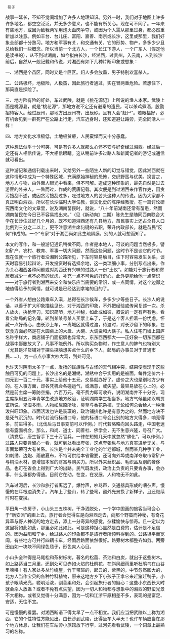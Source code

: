      引子 

   战事一延长，不知不觉间增加了许多人地理知识。另外一时，我们对于地图上许多许多地名，都空空泛泛，并无多少意义，也不能有所关心。现在可不同了。一年来有些地方，或因为敌我两军用炮火血肉争夺，或因为个人需从那里过身，都必然重新加以注意。例如丰台、台儿庄、富阳、嘉善、南京或长沙，这里或那里，我们好象全部都十分熟习。地方和军事有关，和交通有关，它的形势、物产，多多少少且总给我们一些概念。所以当前一个北方人，一个长江下游人，一个广东人（假定他是读书的），从不到过湖南，如今拟由长沙，经湘西，过贵州，入云南，人到长沙前后，自然从一般记载和传说，对湘西有如下几种片断印象或想象：

   一、湘西是个苗区，同时又是个匪区。妇人多会放蛊，男子特别欢喜杀人。 

   二、公路极坏，地极险，人极蛮，因此旅行者通过，实在冒两重危险。若想住下，那简直是探险了。 

   三、地方险有险的好处，车过武陵，就是《桃花源记》上所说的渔人本家。武陵上面是桃源县，就是“桃花源”，那地方说不定还有避秦的遗民，可以杀鸡煮酒，殷勤招待客人。经过辰州，那地方出辰州符，出辰砂。且有人会“赶尸”。若眼福好，必有机会见到一群死尸在公路上行走，汽车近身时，还知道避让路旁，完全同活人一样！

   四、地方文化水准极低，土地极贫瘠，人民蛮悍而又十分愚蠢。 

   这种想法似乎十分可笑，可是有许多人就那么心怀不安与好奇经过湘西。经过后一定还有人相信传说，不大相信眼睛。这从稍前许多过路人和新闻记者的游记或通信就可看出。

   这种游记和通信刊载出来时，又给另外一些陌生人新的幻觉与错觉，因此湘西就在这种情形中成为一个特殊区域，充满原始神秘的恐怖，交织野蛮与优美。换言之，地方人与物，由外面人眼光中看来，俱不可解。造成这种印象的，最先自然是过去游宦的外来人，一瞥而过，作成的荒唐记载。其次便是到过湘西来作官作吏，因贪污搜刮不遂，或因贪污搜刮过多，吃过地方人的苦头这种人的传说。因为大家都不真正明白湘西，所以在长沙临时大学任教，谈文化史的陈序经教授，在一篇讨论研究西南文化的文章里，说及湖南苗民时，就说，“八十年前湖南还常有苗患，然而湖南苗民在今日已不容易找出来。”（见《新动向》二期）陈先生是随同西南联合大学在长沙住过好几个月的，既不知道湘西还有几县地方，苗民事实上还占全县人口比例到三分之二以上，更不注意湘主席何键的去职，荣升内政部长，就是苗民“反何”作成的。一个“专家”对于湘西尚如此生疏隔膜，别的人就可想而知了。

   本文的写作，和一般游记通讯稍微不同。作者是本地人，可谈的问题当然极多，譬如矿产、农村、教育、军事一切大问题，然而这些问题，这时节不是谈它的时节。现在仅就一个旅行者沿湘黔公路所见，下车时容易触目，住下时容易发生关系，谈天时容易引起辩论，开发投资时有选择余地，这一类琐细小事，分别写点出来，作为关心湘西各种问题或对湘西还有兴味的过路人一份“土仪”。如能对于旅行者和寄居者减少一点不必有的忧虑，补充一点不可免的好奇心，此外更能给他一点常识——对于旅行者到湘西来安全和快乐应当需要的常识，或一点同情，对这个边鄙之地值得给予的同情，就可说是已经达到拿笔的目的了。

   一个外省人想由公路乘车入滇，总得在长沙候车，多多少少等些日子。长沙人的说话，以善于扩大印象描绘见长，对于湘西的印象，不外把经验或传闻复述一次。杀人放火，执枪弄刀，知识简陋，地方神秘，如此或如彼，叙说的一定有声有色。看看公路局的记名簿，轮到某某号某人买票上车了，于是这个客人担着一份忧虑，怀藏一点好奇心，由长沙上车，一离城区就得过渡，待渡时，对长沙留下的印象，在饮食方面必然是在大圆桌上的大盘、大碗、大调羹和大筷子。私人住宅门墙上园庐名称字样大，商店铺子门面招牌也异常大，东东西西都大——正好象一切东西都在战事中膨胀放大了，凡事不能例外，所以购买杂物时，作生意人的脾气也特别大（尤其是洋货铺对于探头探脑想买点什么的乡下人，邮局的办事员对于普通市民……）。为一点点小事大吵大骂，到处可见。

   也许天时阴雨太多了一点，发扬的民族性与古怪的天气相冲突，结果便表现于这些触目可见的问题上。长沙出名的是湘绣，湘绣中合乎实用的是被面，每件定价六十四元到一百二十元，事实上给他十五元，交易就办好了。虚价之大也是别地方少有的。在人事方面，却各凭机会各碰运气，或满意，或失望。最容易放在心上的，必然是前主席一筹防空捐，六百万元，毫不费力即可收齐，说明湖南并不十分穷。现主席拟用五万年青学生改造地方政治，证明湖南学生相当多。地方气候虽如汉朝贾谊所说，卑湿多雨，人物如屈原所咏，臭草与香花杂植，无论如何总会给人一种活泼兴旺印象。市面活泼也许是装璜的，政治铺排也许是有意为之的，然而地方决不是死气沉沉的。时代若流行标语口号，他的标语口号会比别的地方大得多，响亮得多，前进得多。（北伐后马日事变前可以作例。）时代若略略向回头路走，中国老迷信有露面机会，那么，和尚、道士、同善社、佛学会，无不生意兴隆，号召广大。（清党后，唐生智手下三十万官兵，一律在短短几天中就忽然“佛化”，可以作例。）过路人只要肯留心一看，就可到处看出夸张，这点夸张纵与地方真实进步无关，与市面繁荣可大有关系。长沙是个并未完全工业化的半老都城，然而某几种手工业，如刺绣、边炮、雨散夏布，不特可供给本省需要，还可向外埠或南洋夺取市常矿产与桐油木材，更增加本省的财富与购买力。所以外来丝织品、毛织品及别的奢侈品，也可在省会上得到广大的出路。民气既发扬，政治上负责的只要肯办事，会办事，什么事都办得通。目前它在动，在变，在发展，人和物无不如此。

   汽车过河后，长沙和旅行者离远了。爆竹声，吵骂声，交通器具形成的嘈杂声，慢慢的在耳根边消失了。汽车上了些山，转了些弯，窗外光景换了新样子。且还继续时时在变换。

   平田角一栋房子，小山头三五株树，干净洒脱处，一个学中国画的旅客当可会心于“新安派”的画上去。旅行者会觉得车是向湘西走去，向那个野蛮而神秘，有奇花异草与野人神话的地方走去，添上一分奇异的感觉，杂糅愉快与惊奇。且一定以为这里将如此如此，那里必如此如此。可是这种担心显然是白费的，估计是不足信的。因为益阳和宁乡，给过路人的印象都不是旅行者所预料得到的。公路坦平而宽阔，有些地方可并行四辆卡车，经雨后路面依然很好。路旁树木都整齐如剪。两旁田亩如一块块不同绿色毯子，形色爽人心目。

   小山头全种得是马尾松和茶树栎树，著名的松菌、茶油和白炭，就出于这些树木。如上路适当三月里，还到处可见赤如火焰的杜鹃花，在斜风细雨里听杜鹃鸟在山谷里啼唤！有人家处多丛竹绕屋，竹干带斑的，起云的，紫黑的，中节忽然胀大的，北方人当作宝贝的各种竹科植物，原来这地方乡下小孩子正拿它来赶猪赶鸭子。小孩子眼睛光亮，聪明活泼，驯善柔和处，会引起旅行者的疑心：这些小东西长大时就会杀人放蛊？或者不免有点失望，因为一切人和物都与想象中的湘西的野蛮光景不大相称。或者又觉得十分满意，因为一切和江浙平原相差不多，表现的是富足、安适，无往不宜。

   可是慢慢的看罢。对湘西断语下得太早了一点不相宜。我们应当把武陵以上称为湘西，它的个性特性方能见出。由长沙到武陵，还得坐车大半天！也许车辆应当在那个地方休息，让我们在车站旁小旅馆放下行李，过河先看看武陵，一个词章上最熟习的名称。

